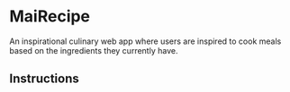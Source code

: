 # MaiRecipe
An inspirational culinary web app where users are inspired to cook meals based on the ingredients they currently have.

## Instructions 
